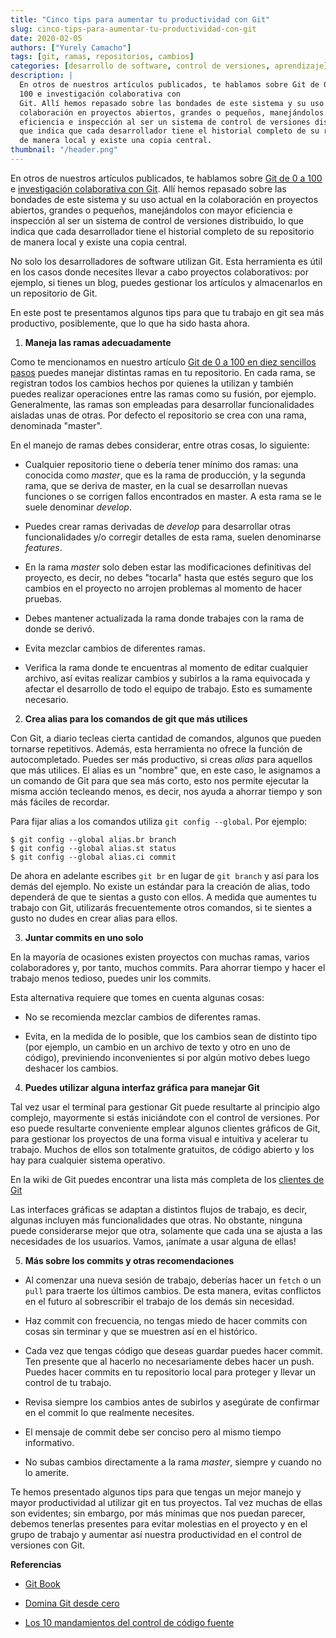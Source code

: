 ```yaml
---
title: "Cinco tips para aumentar tu productividad con Git"
slug: cinco-tips-para-aumentar-tu-productividad-con-git
date: 2020-02-05
authors: ["Yurely Camacho"]
tags: [git, ramas, repositorios, cambios]
categories: [desarrollo de software, control de versiones, aprendizaje]
description: |
  En otros de nuestros artículos publicados, te hablamos sobre Git de 0 a
  100 e investigación colaborativa con
  Git. Allí hemos repasado sobre las bondades de este sistema y su uso actual en la
  colaboración en proyectos abiertos, grandes o pequeños, manejándolos con mayor
  eficiencia e inspección al ser un sistema de control de versiones distribuido, lo
  que indica que cada desarrollador tiene el historial completo de su repositorio
  de manera local y existe una copia central.
thumbnail: "/header.png"
---
```


<!-- # Cinco tips para aumentar tu productividad con Git -->
<!-- **Por Yurely Camacho** -->

En otros de nuestros artículos publicados, te hablamos sobre
[Git de 0 a 100](https://opensciencelabs.org/blog/git-de-en-diez-sencillos-pasos/)
e
[investigación colaborativa con Git](https://opensciencelabs.org/blog/investigacion-colaborativa-con-git/).
Allí hemos repasado sobre las bondades de este sistema y su uso actual en la
colaboración en proyectos abiertos, grandes o pequeños, manejándolos con mayor
eficiencia e inspección al ser un sistema de control de versiones distribuido,
lo que indica que cada desarrollador tiene el historial completo de su
repositorio de manera local y existe una copia central.

<!-- TEASER_END -->

No solo los desarrolladores de software utilizan Git. Esta herramienta es útil
en los casos donde necesites llevar a cabo proyectos colaborativos: por ejemplo,
si tienes un blog, puedes gestionar los artículos y almacenarlos en un
repositorio de Git.

En este post te presentamos algunos tips para que tu trabajo en git sea más
productivo, posiblemente, que lo que ha sido hasta ahora.

1. **Maneja las ramas adecuadamente**

Como te mencionamos en nuestro artículo
[Git de 0 a 100 en diez sencillos pasos](https://opensciencelabs.org/blog/git-de-en-diez-sencillos-pasos/)
puedes manejar distintas ramas en tu repositorio. En cada rama, se registran
todos los cambios hechos por quienes la utilizan y también puedes realizar
operaciones entre las ramas como su fusión, por ejemplo. Generalmente, las ramas
son empleadas para desarrollar funcionalidades aisladas unas de otras. Por
defecto el repositorio se crea con una rama, denominada "master".

En el manejo de ramas debes considerar, entre otras cosas, lo siguiente:

- Cualquier repositorio tiene o debería tener mínimo dos ramas: una conocida
  como _master_, que es la rama de producción, y la segunda rama, que se deriva
  de master, en la cual se desarrollan nuevas funciones o se corrigen fallos
  encontrados en master. A esta rama se le suele denominar _develop_.

- Puedes crear ramas derivadas de _develop_ para desarrollar otras
  funcionalidades y/o corregir detalles de esta rama, suelen denominarse
  _features_.

- En la rama _master_ solo deben estar las modificaciones definitivas del
  proyecto, es decir, no debes "tocarla" hasta que estés seguro que los cambios
  en el proyecto no arrojen problemas al momento de hacer pruebas.

- Debes mantener actualizada la rama donde trabajes con la rama de donde se
  derivó.

- Evita mezclar cambios de diferentes ramas.

- Verifica la rama donde te encuentras al momento de editar cualquier archivo,
  así evitas realizar cambios y subirlos a la rama equivocada y afectar el
  desarrollo de todo el equipo de trabajo. Esto es sumamente necesario.

2. **Crea alias para los comandos de git que más utilices**

Con Git, a diario tecleas cierta cantidad de comandos, algunos que pueden
tornarse repetitivos. Además, esta herramienta no ofrece la función de
autocompletado. Puedes ser más productivo, si creas _alias_ para aquellos que
más utilices. El alias es un "nombre" que, en este caso, le asignamos a un
comando de Git para que sea más corto, esto nos permite ejecutar la misma acción
tecleando menos, es decir, nos ayuda a ahorrar tiempo y son más fáciles de
recordar.

Para fijar alias a los comandos utiliza `git config --global`. Por ejemplo:

```
$ git config --global alias.br branch
$ git config --global alias.st status
$ git config --global alias.ci commit
```

De ahora en adelante escribes `git br` en lugar de `git branch` y así para los
demás del ejemplo. No existe un estándar para la creación de alias, todo
dependerá de que te sientas a gusto con ellos. A medida que aumentes tu trabajo
con Git, utilizarás frecuentemente otros comandos, si te sientes a gusto no
dudes en crear alias para ellos.

3. **Juntar commits en uno solo**

En la mayoría de ocasiones existen proyectos con muchas ramas, varios
colaboradores y, por tanto, muchos commits. Para ahorrar tiempo y hacer el
trabajo menos tedioso, puedes unir los commits.

Esta alternativa requiere que tomes en cuenta algunas cosas:

- No se recomienda mezclar cambios de diferentes ramas.

- Evita, en la medida de lo posible, que los cambios sean de distinto tipo (por
  ejemplo, un cambio en un archivo de texto y otro en uno de código),
  previniendo inconvenientes si por algún motivo debes luego deshacer los
  cambios.

4. **Puedes utilizar alguna interfaz gráfica para manejar Git**

Tal vez usar el terminal para gestionar Git puede resultarte al principio algo
complejo, mayormente si estás iniciándote con el control de versiones. Por eso
puede resultarte conveniente emplear algunos clientes gráficos de Git, para
gestionar los proyectos de una forma visual e intuitiva y acelerar tu trabajo.
Muchos de ellos son totalmente gratuitos, de código abierto y los hay para
cualquier sistema operativo.

En la wiki de Git puedes encontrar una lista más completa de los
[clientes de Git](https://git.wiki.kernel.org/index.php/Interfaces,_frontends,_and_tools#Graphical_Interfaces)

Las interfaces gráficas se adaptan a distintos flujos de trabajo, es decir,
algunas incluyen más funcionalidades que otras. No obstante, ninguna puede
considerarse mejor que otra, solamente que cada una se ajusta a las necesidades
de los usuarios. Vamos, ¡anímate a usar alguna de ellas!

5. **Más sobre los commits y otras recomendaciones**

- Al comenzar una nueva sesión de trabajo, deberías hacer un `fetch` o un `pull`
  para traerte los últimos cambios. De esta manera, evitas conflictos en el
  futuro al sobrescribir el trabajo de los demás sin necesidad.

- Haz commit con frecuencia, no tengas miedo de hacer commits con cosas sin
  terminar y que se muestren así en el histórico.

- Cada vez que tengas código que deseas guardar puedes hacer commit. Ten
  presente que al hacerlo no necesariamente debes hacer un push. Puedes hacer
  commits en tu repositorio local para proteger y llevar un control de tu
  trabajo.

- Revisa siempre los cambios antes de subirlos y asegúrate de confirmar en el
  commit lo que realmente necesites.

- El mensaje de commit debe ser conciso pero al mismo tiempo informativo.

- No subas cambios directamente a la rama _master_, siempre y cuando no lo
  amerite.

Te hemos presentado algunos tips para que tengas un mejor manejo y mayor
productividad al utilizar git en tus proyectos. Tal vez muchas de ellas son
evidentes; sin embargo, por más mínimas que nos puedan parecer, debemos tenerlas
presentes para evitar molestias en el proyecto y en el grupo de trabajo y
aumentar así nuestra productividad en el control de versiones con Git.

**Referencias**

- [Git Book](https://git-scm.com/book/es/v2)

- [Domina Git desde cero](https://sargantanacode.es/post/using-git-aliases-to-increase-our-productivity)

- [Los 10 mandamientos del control de código fuente](https://www.campusmvp.es/recursos/post/los-10-mandamientos-del-control-de-codigo-fuente.aspx)
